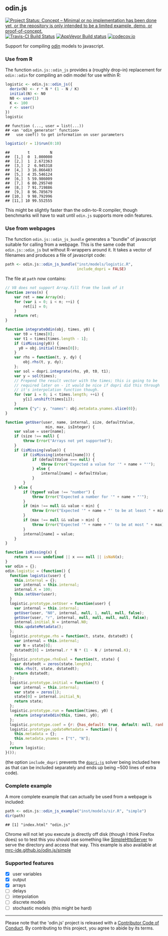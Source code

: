 ## odin.js

[![Project Status: Concept – Minimal or no implementation has been done yet, or the repository is only intended to be a limited example, demo, or proof-of-concept.](https://www.repostatus.org/badges/latest/concept.svg)](https://www.repostatus.org/#concept)
[![Travis-CI Build Status](https://travis-ci.org/mrc-ide/odin.js.svg?branch=master)](https://travis-ci.org/mrc-ide/odin.js)
[![AppVeyor Build status](https://ci.appveyor.com/api/projects/status/7o66jpuibiy6havb?svg=true)](https://ci.appveyor.com/project/richfitz/odin-js)
[![codecov.io](https://codecov.io/github/mrc-ide/odin.js/coverage.svg?branch=master)](https://codecov.io/github/mrc-ide/odin.js?branch=master)



Support for compiling [odin](https://github.com/mrc-ide/odin) models to javascript.

### Use from R

The function `odin.js::odin_js` provides a (roughly drop-in) replacement for `odin::odin` for compiling an odin model for use within R:


```r
logistic <- odin.js::odin_js({
  deriv(N) <- r * N * (1 - N / K)
  initial(N) <- N0
  N0 <- user(1)
  K <- 100
  r <- user()
})
logistic
```

```
## function (..., user = list(...))
## <an 'odin_generator' function>
##   use coef() to get information on user parameters
```

```r
logistic(r = 1)$run(0:10)
```

```
##        t         N
##  [1,]  0  1.000000
##  [2,]  1  2.672363
##  [3,]  2  6.945318
##  [4,]  3 16.866483
##  [5,]  4 35.546124
##  [6,]  5 59.986009
##  [7,]  6 80.295740
##  [8,]  7 91.719886
##  [9,]  8 96.785679
## [10,]  9 98.792996
## [11,] 10 99.552555
```

This might be slightly faster than the odin-to-R compiler, though benchmarks will have to wait until `odin.js` supports more odin features.

### Use from webpages

The function `odin.js::odin_js_bundle` generates a "bundle" of javascript suitable for calling from a webpage.  This is the same code that `odin.js::odin_js` but without R-wrappers around it.  It takes a vector of filenames and produces a file of javascript code:


```r
path <- odin.js::odin_js_bundle("inst/models/logistic.R",
                                include_dopri = FALSE)
```

The file at `path` now contains:

```js
// V8 does not support Array.fill from the look of it
function zeros(n) {
    var ret = new Array(n);
    for (var i = 0; i < n; ++i) {
        ret[i] = 0;
    }
    return ret;
}

function integrateOdin(obj, times, y0) {
    var t0 = times[0];
    var t1 = times[times.length - 1];
    if (isMissing(y0)) {
      y0 = obj.initial(times[0]);
    }
    var rhs = function(t, y, dy) {
        obj.rhs(t, y, dy);
    };
    var sol = dopri.integrate(rhs, y0, t0, t1);
    var y = sol(times);
    // Prepend the result vector with the times; this is going to be
    // required later on - it would be nice if dopri did this through
    // it's interpolation function though.
    for (var i = 0; i < times.length; ++i) {
        y[i].unshift(times[i]);
    }
    return {"y": y, "names": obj.metadata.ynames.slice(0)};
}

function getUser(user, name, internal, size, defaultValue,
                  min, max, isInteger) {
    var value = user[name];
    if (size !== null) {
        throw Error("Arrays not yet supported");
    }
    if (isMissing(value)) {
        if (isMissing(internal[name])) {
            if (defaultValue === null) {
                throw Error("Expected a value for '" + name + "'");
            } else {
                internal[name] = defaultValue;
            }
        }
    } else {
        if (typeof value !== "number") {
            throw Error("Expected a number for '" + name + "'");
        }
        if (min !== null && value < min) {
            throw Error("Expected '" + name + "' to be at least " + min);
        }
        if (max !== null && value > min) {
            throw Error("Expected '" + name + "' to be at most " + max);
        }
        internal[name] = value;
    }
}

function isMissing(x) {
    return x === undefined || x === null || isNaN(x);
}
var odin = {};
odin.logistic = (function() {
  function logistic(user) {
    this.internal = {};
    var internal = this.internal;
    internal.K = 100;
    this.setUser(user);
  }
  logistic.prototype.setUser = function(user) {
    var internal = this.internal;
    getUser(user, "N0", internal, null, 1, null, null, false);
    getUser(user, "r", internal, null, null, null, null, false);
    internal.initial_N = internal.N0;
    this.updateMetadata();
  };
  logistic.prototype.rhs = function(t, state, dstatedt) {
    var internal = this.internal;
    var N = state[0];
    dstatedt[0] = internal.r * N * (1 - N / internal.K);
  };
  logistic.prototype.rhsEval = function(t, state) {
    var dstatedt = zeros(state.length);
    this.rhs(t, state, dstatedt);
    return dstatedt;
  };
  logistic.prototype.initial = function(t) {
    var internal = this.internal;
    var state = zeros(1);
    state[0] = internal.initial_N;
    return state;
  };
  logistic.prototype.run = function(times, y0) {
    return integrateOdin(this, times, y0);
  };
  logistic.prototype.coef = {r: {has_default: true, default: null, rank: 0, min: -Infinity, max: Infinity, integer: false}, N0: {has_default: false, default: 1, rank: 0, min: -Infinity, max: Infinity, integer: false}};
  logistic.prototype.updateMetadata = function() {
    this.metadata = {};
    this.metadata.ynames = ["t", "N"];
  };
  return logistic;
}());
```

(the option `include_dopri` prevents the [`dopri-js`](https://github.com/mrc-ide/dopri-js) solver being included here as that can be included separately and ends up being ~500 lines of extra code).

### Complete example

A more complete example that can actually be used from a webpage is included:


```r
path <- odin.js::odin_js_example("inst/models/sir.R", "simple")
dir(path)
```

```
## [1] "index.html" "odin.js"
```

Chrome will not let you execute js directly off disk (though I think Firefox does) so to test this you should use something like [SimpleHttpServer](https://docs.python.org/2/library/simplehttpserver.html) to serve the directory and access that way.  This example is also available at [mrc-ide.github.io/odin.js/simple](https://mrc-ide.github.io/odin.js/simple)

### Supported features

- [x] user variables
- [x] output
- [x] arrays
- [ ] delays
- [ ] interpolation
- [ ] discrete models
- [ ] stochastic models (this might be hard)

---

Please note that the 'odin.js' project is released with a [Contributor Code of Conduct](CODE_OF_CONDUCT.md). By contributing to this project, you agree to abide by its terms.

